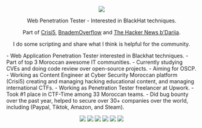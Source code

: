 <p align="center">
  <img src="https://i.pinimg.com/originals/99/a2/fa/99a2fa44e870f80ff1a889086374d185.gif" />
</p>
<p align="center">Web Penetration Tester - Interested in BlackHat techniques.</p>
<p align="center">Part of <a href="https://www.facebook.com/Crisi5">Crisi5</a>, <a href="https://bnademoverflow.com/">BnademOverflow</a> and <a href="https://www.facebook.com/Th3HackerNewsBdarija">The Hacker News b'Darija</a>.</p>
<p align="center">I do some scripting and share what I think is helpful for the community.</p>
- Web Application Penetration Tester interested in Blackhat techniques.
- Part of top 3 Moroccan awesome IT communities.
- Currently studying CVEs and doing code review over open-source projects.
- Aiming for OSCP.
- Working as Content Engineer at Cyber Security Moroccan platform (Crisi5) creating and managing hacking educational content, and managing international CTFs.
- Working as Penetration Tester freelancer at Upwork.
- Took #1 place in CTF-Time among 33 Moroccan teams.
- Did bug bounty over the past year, helped to secure over 30+ companies over the world, including (Paypal, Tiktok, Amazon, and Steam).
<p align="center">
  <img src="https://img.icons8.com/color/48/000000/python--v1.png" />
  <img src="https://img.icons8.com/plasticine/50/000000/bash.png" />
  <img src="https://img.icons8.com/color/48/000000/javascript--v1.png" />
  <img src="https://img.icons8.com/fluency/48/000000/php.png"/>
  <img src="https://img.icons8.com/color/48/000000/golang.png"/>
  <img src="https://img.icons8.com/color/48/000000/c-programming.png"/>
</p>

